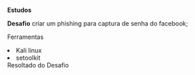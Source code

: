 <strong>Estudos</strong>

<strong>Desafio</strong> criar um phishing para captura de senha do facebook;

Ferramentas
<li>
Kali linux
</li>
<li>
setoolkit
</li>
Resoltado do Desafio

